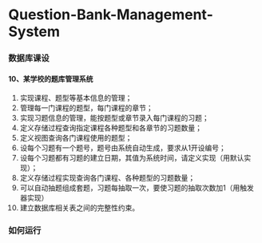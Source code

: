 # Question-Bank-Management-System
### **数据库课设**

#### 10、某学校的题库管理系统

1. 实现课程、题型等基本信息的管理；
2. 管理每一门课程的题型，每门课程的章节；
3. 实现习题信息的管理，能按题型或章节录入每门课程的习题；
4. 定义存储过程查询指定课程各种题型和各章节的习题数量；
5. 定义视图查询各门课程使用的题型；
6. 设每个习题有一个题号，题号由系统自动生成，要求从1开设编号；
7. 设每个习题都有习题的建立日期，其值为系统时间，请定义实现（用默认实现）；  
8. 定义存储过程实现查询各门课程、各种题型的习题数量；
9. 可以自动抽题组成套题，习题每抽取一次，要使习题的抽取次数加1（用触发器实现）
10. 建立数据库相关表之间的完整性约束。



### 如何运行
